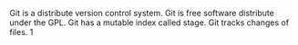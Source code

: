 Git is a distribute version control system.
Git is free software distribute under the  GPL.
Git has a mutable  index called stage.
Git tracks changes of files.
1
